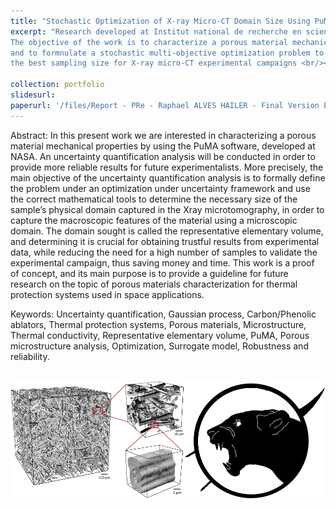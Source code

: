 ```yaml
---
title: "Stochastic Optimization of X-ray Micro-CT Domain Size Using PuMA"
excerpt: "Research developed at Institut national de recherche en sciences et technologies du numérique (Inria) in collaboration with the Italian Space Agency (ASI). 
The objective of the work is to characterize a porous material mechanical properties using the PuMA software, developed at NASA
and to formnulate a stochastic multi-objective optimization problem to determine
the best sampling size for X-ray micro-CT experimental campaigns <br/><img src='/images/image_puma_inria.png'>"

collection: portfolio
slidesurl: 
paperurl: '/files/Report - PRe - Raphael ALVES HAILER - Final Version EN.pdf'
---
```


Abstract:
In this present work we are interested in characterizing a porous material mechanical properties by using the PuMA software, developed at NASA. An uncertainty quantification analysis will be conducted in order to provide more reliable results for future experimentalists. More precisely, the main objective of the uncertainty quantification analysis is to formally define the problem under an optimization under uncertainty framework and use the correct mathematical tools to determine the necessary size of the sample’s physical domain captured in the Xray microtomography, in order to capture the macroscopic features of the material using a microscopic domain. The domain sought is called the representative elementary volume, and determining it is crucial for obtaining trustful results from experimental data, while reducing the need for a high number of samples to validate the experimental campaign, thus saving money and time. This work is a proof of concept, and its main purpose is to provide a guideline for future research on the topic of porous materials characterization for thermal protection systems used in space applications.

Keywords: Uncertainty quantification, Gaussian process, Carbon/Phenolic ablators, Thermal protection systems, Porous materials, Microstructure, Thermal conductivity, Representative elementary volume, PuMA, Porous microstructure analysis, Optimization, Surrogate model, Robustness and reliability.

<br/><img src='/images/image_puma_inria.png'>





